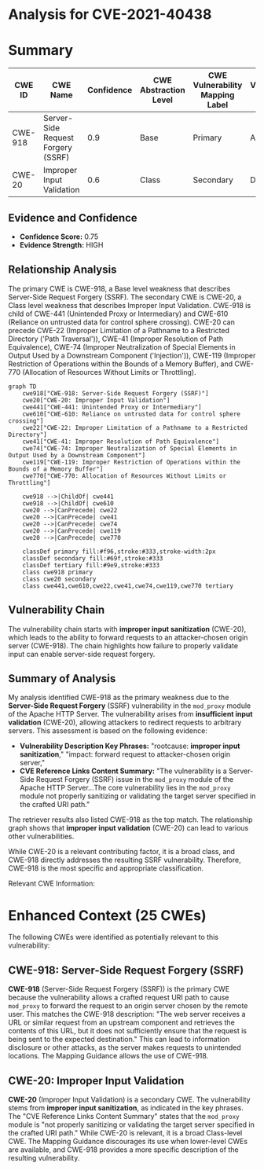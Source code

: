 # Analysis for CVE-2021-40438

# Summary
| CWE ID | CWE Name | Confidence | CWE Abstraction Level | CWE Vulnerability Mapping Label | CWE-Vulnerability Mapping Notes |
|---|---|---|---|---|---|
| CWE-918 | Server-Side Request Forgery (SSRF) | 0.9 | Base | Primary | Allowed |
| CWE-20 | Improper Input Validation | 0.6 | Class | Secondary | Discouraged |

## Evidence and Confidence

*   **Confidence Score:** 0.75
*   **Evidence Strength:** HIGH

## Relationship Analysis
The primary CWE is CWE-918, a Base level weakness that describes Server-Side Request Forgery (SSRF). The secondary CWE is CWE-20, a Class level weakness that describes Improper Input Validation. CWE-918 is child of CWE-441 (Unintended Proxy or Intermediary) and CWE-610 (Reliance on untrusted data for control sphere crossing). CWE-20 can precede CWE-22 (Improper Limitation of a Pathname to a Restricted Directory ('Path Traversal')), CWE-41 (Improper Resolution of Path Equivalence), CWE-74 (Improper Neutralization of Special Elements in Output Used by a Downstream Component ('Injection')), CWE-119 (Improper Restriction of Operations within the Bounds of a Memory Buffer), and CWE-770 (Allocation of Resources Without Limits or Throttling).

```mermaid
graph TD
    cwe918["CWE-918: Server-Side Request Forgery (SSRF)"]
    cwe20["CWE-20: Improper Input Validation"]
    cwe441["CWE-441: Unintended Proxy or Intermediary"]
    cwe610["CWE-610: Reliance on untrusted data for control sphere crossing"]
    cwe22["CWE-22: Improper Limitation of a Pathname to a Restricted Directory"]
    cwe41["CWE-41: Improper Resolution of Path Equivalence"]
    cwe74["CWE-74: Improper Neutralization of Special Elements in Output Used by a Downstream Component"]
    cwe119["CWE-119: Improper Restriction of Operations within the Bounds of a Memory Buffer"]
    cwe770["CWE-770: Allocation of Resources Without Limits or Throttling"]
    
    cwe918 -->|ChildOf| cwe441
    cwe918 -->|ChildOf| cwe610
    cwe20 -->|CanPrecede| cwe22
    cwe20 -->|CanPrecede| cwe41
    cwe20 -->|CanPrecede| cwe74
    cwe20 -->|CanPrecede| cwe119
    cwe20 -->|CanPrecede| cwe770

    classDef primary fill:#f96,stroke:#333,stroke-width:2px
    classDef secondary fill:#69f,stroke:#333
    classDef tertiary fill:#9e9,stroke:#333
    class cwe918 primary
    class cwe20 secondary
    class cwe441,cwe610,cwe22,cwe41,cwe74,cwe119,cwe770 tertiary
```

## Vulnerability Chain
The vulnerability chain starts with **improper input sanitization** (CWE-20), which leads to the ability to forward requests to an attacker-chosen origin server (CWE-918). The chain highlights how failure to properly validate input can enable server-side request forgery.

## Summary of Analysis
My analysis identified CWE-918 as the primary weakness due to the **Server-Side Request Forgery** (SSRF) vulnerability in the `mod_proxy` module of the Apache HTTP Server. The vulnerability arises from **insufficient input validation** (CWE-20), allowing attackers to redirect requests to arbitrary servers. This assessment is based on the following evidence:

- **Vulnerability Description Key Phrases:** "rootcause: **improper input sanitization**," "impact: forward request to attacker-chosen origin server,"
- **CVE Reference Links Content Summary:** "The vulnerability is a Server-Side Request Forgery (SSRF) issue in the `mod_proxy` module of the Apache HTTP Server...The core vulnerability lies in the `mod_proxy` module not properly sanitizing or validating the target server specified in the crafted URI path."

The retriever results also listed CWE-918 as the top match. The relationship graph shows that **improper input validation** (CWE-20) can lead to various other vulnerabilities.

While CWE-20 is a relevant contributing factor, it is a broad class, and CWE-918 directly addresses the resulting SSRF vulnerability. Therefore, CWE-918 is the most specific and appropriate classification.

Relevant CWE Information:

# Enhanced Context (25 CWEs)
The following CWEs were identified as potentially relevant to this vulnerability:

## CWE-918: Server-Side Request Forgery (SSRF)
**CWE-918** (Server-Side Request Forgery (SSRF)) is the primary CWE because the vulnerability allows a crafted request URI path to cause `mod_proxy` to forward the request to an origin server chosen by the remote user. This matches the CWE-918 description: "The web server receives a URL or similar request from an upstream component and retrieves the contents of this URL, but it does not sufficiently ensure that the request is being sent to the expected destination." This can lead to information disclosure or other attacks, as the server makes requests to unintended locations. The Mapping Guidance allows the use of CWE-918.

## CWE-20: Improper Input Validation
**CWE-20** (Improper Input Validation) is a secondary CWE. The vulnerability stems from **improper input sanitization**, as indicated in the key phrases. The "CVE Reference Links Content Summary" states that the `mod_proxy` module is "not properly sanitizing or validating the target server specified in the crafted URI path." While CWE-20 is relevant, it is a broad Class-level CWE. The Mapping Guidance discourages its use when lower-level CWEs are available, and CWE-918 provides a more specific description of the resulting vulnerability.